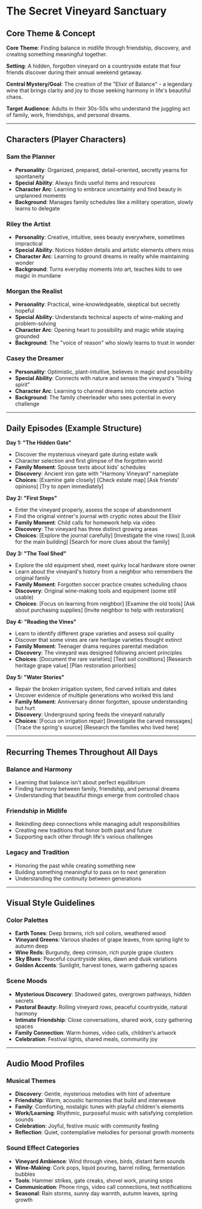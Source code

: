 # The Secret Vineyard Sanctuary

## Core Theme & Concept

**Core Theme**: Finding balance in midlife through friendship, discovery, and creating something meaningful together.

**Setting**: A hidden, forgotten vineyard on a countryside estate that four friends discover during their annual weekend getaway.

**Central Mystery/Goal**: The creation of the "Elixir of Balance" - a legendary wine that brings clarity and joy to those seeking harmony in life's beautiful chaos.

**Target Audience**: Adults in their 30s-50s who understand the juggling act of family, work, friendships, and personal dreams.

---

## Characters (Player Characters)

### Sam the Planner
* **Personality**: Organized, prepared, detail-oriented, secretly yearns for spontaneity
* **Special Ability**: Always finds useful items and resources
* **Character Arc**: Learning to embrace uncertainty and find beauty in unplanned moments
* **Background**: Manages family schedules like a military operation, slowly learns to delegate

### Riley the Artist
* **Personality**: Creative, intuitive, sees beauty everywhere, sometimes impractical
* **Special Ability**: Notices hidden details and artistic elements others miss
* **Character Arc**: Learning to ground dreams in reality while maintaining wonder
* **Background**: Turns everyday moments into art, teaches kids to see magic in mundane

### Morgan the Realist
* **Personality**: Practical, wine-knowledgeable, skeptical but secretly hopeful
* **Special Ability**: Understands technical aspects of wine-making and problem-solving
* **Character Arc**: Opening heart to possibility and magic while staying grounded
* **Background**: The "voice of reason" who slowly learns to trust in wonder

### Casey the Dreamer
* **Personality**: Optimistic, plant-intuitive, believes in magic and possibility
* **Special Ability**: Connects with nature and senses the vineyard's "living spirit"
* **Character Arc**: Learning to channel dreams into concrete action
* **Background**: The family cheerleader who sees potential in every challenge

---

## Daily Episodes (Example Structure)

**Day 1: "The Hidden Gate"**
* Discover the mysterious vineyard gate during estate walk
* Character selection and first glimpse of the forgotten world
* **Family Moment**: Spouse texts about kids' schedules
* **Discovery**: Ancient iron gate with "Harmony Vineyard" nameplate
* **Choices**: [Examine gate closely] [Check estate map] [Ask friends' opinions] [Try to open immediately]

**Day 2: "First Steps"**
* Enter the vineyard properly, assess the scope of abandonment
* Find the original vintner's journal with cryptic notes about the Elixir
* **Family Moment**: Child calls for homework help via video
* **Discovery**: The vineyard has three distinct growing areas
* **Choices**: [Explore the journal carefully] [Investigate the vine rows] [Look for the main building] [Search for more clues about the family]

**Day 3: "The Tool Shed"**
* Explore the old equipment shed, meet quirky local hardware store owner
* Learn about the vineyard's history from a neighbor who remembers the original family
* **Family Moment**: Forgotten soccer practice creates scheduling chaos
* **Discovery**: Original wine-making tools and equipment (some still usable)
* **Choices**: [Focus on learning from neighbor] [Examine the old tools] [Ask about purchasing supplies] [Invite neighbor to help with restoration]

**Day 4: "Reading the Vines"**
* Learn to identify different grape varieties and assess soil quality
* Discover that some vines are rare heritage varieties thought extinct
* **Family Moment**: Teenager drama requires parental mediation
* **Discovery**: The vineyard was designed following ancient principles
* **Choices**: [Document the rare varieties] [Test soil conditions] [Research heritage grape value] [Plan restoration priorities]

**Day 5: "Water Stories"**
* Repair the broken irrigation system, find carved initials and dates
* Uncover evidence of multiple generations who worked this land
* **Family Moment**: Anniversary dinner forgotten, spouse understanding but hurt
* **Discovery**: Underground spring feeds the vineyard naturally
* **Choices**: [Focus on irrigation repair] [Investigate the carved messages] [Trace the spring's source] [Research the families who lived here]

---

## Recurring Themes Throughout All Days

### Balance and Harmony
* Learning that balance isn't about perfect equilibrium
* Finding harmony between family, friendship, and personal dreams
* Understanding that beautiful things emerge from controlled chaos

### Friendship in Midlife
* Rekindling deep connections while managing adult responsibilities
* Creating new traditions that honor both past and future
* Supporting each other through life's various challenges

### Legacy and Tradition
* Honoring the past while creating something new
* Building something meaningful to pass on to next generation
* Understanding the continuity between generations

---

## Visual Style Guidelines

### Color Palettes
* **Earth Tones**: Deep browns, rich soil colors, weathered wood
* **Vineyard Greens**: Various shades of grape leaves, from spring light to autumn deep
* **Wine Reds**: Burgundy, deep crimson, rich purple grape clusters
* **Sky Blues**: Peaceful countryside skies, dawn and dusk variations
* **Golden Accents**: Sunlight, harvest tones, warm gathering spaces

### Scene Moods
* **Mysterious Discovery**: Shadowed gates, overgrown pathways, hidden secrets
* **Pastoral Beauty**: Rolling vineyard rows, peaceful countryside, natural harmony
* **Intimate Friendship**: Close conversations, shared work, cozy gathering spaces
* **Family Connection**: Warm homes, video calls, children's artwork
* **Celebration**: Festival lights, shared meals, community joy

---

## Audio Mood Profiles

### Musical Themes
* **Discovery**: Gentle, mysterious melodies with hint of adventure
* **Friendship**: Warm, acoustic harmonies that build and interweave
* **Family**: Comforting, nostalgic tunes with playful children's elements
* **Work/Learning**: Rhythmic, purposeful music with satisfying completion sounds
* **Celebration**: Joyful, festive music with community feeling
* **Reflection**: Quiet, contemplative melodies for personal growth moments

### Sound Effect Categories
* **Vineyard Ambience**: Wind through vines, birds, distant farm sounds
* **Wine-Making**: Cork pops, liquid pouring, barrel rolling, fermentation bubbles
* **Tools**: Hammer strikes, gate creaks, shovel work, pruning snips
* **Communication**: Phone rings, video call connections, text notifications
* **Seasonal**: Rain storms, sunny day warmth, autumn leaves, spring growth